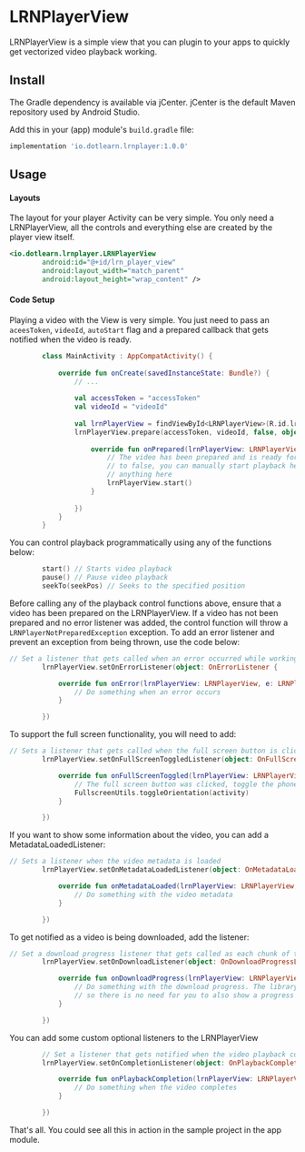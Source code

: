 # LRNPlayerView
LRNPlayerView is a simple view that you can plugin to your apps to quickly get vectorized video playback working.

## Install
The Gradle dependency is available via jCenter. jCenter is the default Maven repository used by Android Studio.

Add this in your (app) module's `build.gradle` file:
```groovy
implementation 'io.dotlearn.lrnplayer:1.0.0'
```

## Usage

#### Layouts
The layout for your player Activity can be very simple. You only need a LRNPlayerView, all the controls and everything else are created by the player view itself.
```xml
<io.dotlearn.lrnplayer.LRNPlayerView
        android:id="@+id/lrn_player_view"
        android:layout_width="match_parent"
        android:layout_height="wrap_content" />
```

#### Code Setup

Playing a video with the View is very simple. You just need to pass an `aceesToken`, `videoId`, `autoStart` flag and a prepared callback that gets notified when the video is ready.
```kotlin
        class MainActivity : AppCompatActivity() {
        
            override fun onCreate(savedInstanceState: Bundle?) {
                // ...
        
                val accessToken = "accessToken"
                val videoId = "videoId"
        
                val lrnPlayerView = findViewById<LRNPlayerView>(R.id.lrn_player_view)
                lrnPlayerView.prepare(accessToken, videoId, false, object: OnPreparedListener {
        
                    override fun onPrepared(lrnPlayerView: LRNPlayerView) {
                        // The video has been prepared and is ready for playback. If you set autoStart
                        // to false, you can manually start playback here, else you don't have to do
                        // anything here
                        lrnPlayerView.start()
                    }
        
                })
            }
        }
```

You can control playback programmatically using any of the functions below:
```kotlin
        start() // Starts video playback
        pause() // Pause video playback
        seekTo(seekPos) // Seeks to the specified position
```

Before calling any of the playback control functions above, ensure that a video has been prepared on the LRNPlayerView. If a video has not been prepared and no error listener was added, the control function will throw a `LRNPlayerNotPreparedException` exception. To add an error listener and prevent an exception from being thrown, use the code below:
```kotlin
// Set a listener that gets called when an error occurred while working with the LRNPlayerView
        lrnPlayerView.setOnErrorListener(object: OnErrorListener {

            override fun onError(lrnPlayerView: LRNPlayerView, e: LRNPlayerException) {
                // Do something when an error occurs
            }

        })
```

To support the full screen functionality, you will need to add:
```kotlin
// Sets a listener that gets called when the full screen button is clicked
        lrnPlayerView.setOnFullScreenToggledListener(object: OnFullScreenToggledListener{

            override fun onFullScreenToggled(lrnPlayerView: LRNPlayerView) {
                // The full screen button was clicked, toggle the phone orientation
                FullscreenUtils.toggleOrientation(activity)
            }

        })
```

If you want to show some information about the video, you can add a MetadataLoadedListener:
```kotlin
// Sets a listener when the video metadata is loaded
        lrnPlayerView.setOnMetadataLoadedListener(object: OnMetadataLoadedListener{

            override fun onMetadataLoaded(lrnPlayerView: LRNPlayerView, metadata: Metadata) {
                // Do something with the video metadata
            }

        })
```

To get notified as a video is being downloaded, add the listener:
```kotlin
// Set a download progress listener that gets called as each chunk of the video is downloaded
        lrnPlayerView.setOnDownloadListener(object: OnDownloadProgressListener{

            override fun onDownloadProgress(lrnPlayerView: LRNPlayerView, progressPercent: Float) {
                // Do something with the download progress. The library already shows a progress bar
                // so there is no need for you to also show a progress bar
            }

        })
```

You can add some custom optional listeners to the LRNPlayerView
```kotlin
        // Set a listener that gets notified when the video playback completes
        lrnPlayerView.setOnCompletionListener(object: OnPlaybackCompletionListener {

            override fun onPlaybackCompletion(lrnPlayerView: LRNPlayerView) {
                // Do something when the video completes
            }

        })
```

That's all. You could see all this in action in the sample project in the app module.
